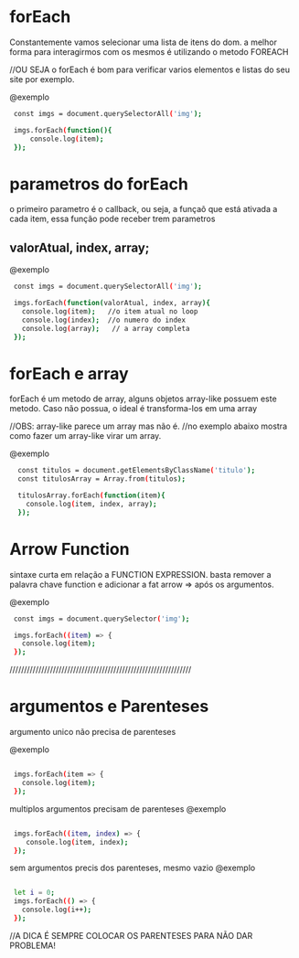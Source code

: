 # forEach #
 Constantemente vamos selecionar uma lista de itens do dom. a melhor forma para interagirmos com os mesmos é utilizando o metodo FOREACH
 
 //OU SEJA o forEach é bom para verificar varios elementos e listas do seu site por exemplo.
 
@exemplo
```bash
 const imgs = document.querySelectorAll('img');

 imgs.forEach(function(){
     console.log(item);  
 });
```


# parametros do forEach #
o primeiro parametro é o callback, ou seja, a funçaõ que está ativada a cada item, essa função pode receber trem parametros
## valorAtual, index, array; 

@exemplo
```bash
 const imgs = document.querySelectorAll('img');

 imgs.forEach(function(valorAtual, index, array){
   console.log(item);   //o item atual no loop
   console.log(index);  //o numero do index
   console.log(array);   // a array completa
 });
```



# forEach e array #
forEach é um metodo de array, alguns objetos array-like possuem este metodo. Caso não possua, o ideal é transforma-los em uma array

//OBS: array-like parece um array mas não é.
//no exemplo abaixo mostra como fazer um array-like virar um array.

@exemplo
```bash
  const titulos = document.getElementsByClassName('titulo');
  const titulosArray = Array.from(titulos);

  titulosArray.forEach(function(item){
    console.log(item, index, array);
  });
```



# Arrow Function #

sintaxe curta em relação a FUNCTION EXPRESSION. basta remover a palavra chave function e adicionar a fat arrow => após os argumentos.

@exemplo
```bash
 const imgs = document.querySelector('img');

 imgs.forEach((item) => {
   console.log(item);
 });
```

///////////////////////////////////////////////////////////////

# argumentos e Parenteses #

argumento unico não precisa de parenteses

@exemplo
```bash

 imgs.forEach(item => {
   console.log(item);
 });
```
multiplos argumentos precisam de parenteses
@exemplo
```bash 

 imgs.forEach((item, index) => {
    console.log(item, index);
 });
```

sem argumentos precis dos parenteses, mesmo vazio
@exemplo
```bash

 let i = 0;
 imgs.forEach(() => {
   console.log(i++); 
 });
```
//A DICA É SEMPRE COLOCAR OS PARENTESES PARA NÃO DAR PROBLEMA!








